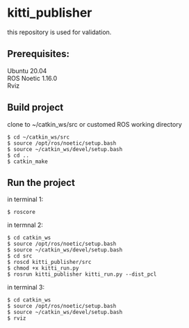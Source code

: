# kitti_publisher

this repository is used for validation.

## Prerequisites:
Ubuntu 20.04 <br>
ROS Noetic 1.16.0 <br>
Rviz

## Build project
clone to ~/catkin_ws/src or customed ROS working directory
```
$ cd ~/catkin_ws/src
$ source /opt/ros/noetic/setup.bash
$ source ~/catkin_ws/devel/setup.bash
$ cd ..
$ catkin_make
```

## Run the project
in terminal 1:
```
$ roscore
```

in termnal 2:
```
$ cd catkin_ws
$ source /opt/ros/noetic/setup.bash
$ source ~/catkin_ws/devel/setup.bash
$ cd src
$ roscd kitti_publisher/src
$ chmod +x kitti_run.py
$ rosrun kitti_publisher kitti_run.py --dist_pcl
```

in terminal 3:
```
$ cd catkin_ws
$ source /opt/ros/noetic/setup.bash
$ source ~/catkin_ws/devel/setup.bash
$ rviz
```
